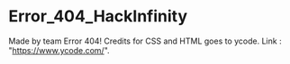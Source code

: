 # Error_404_HackInfinity
Made by team Error 404!
Credits for CSS and HTML goes to ycode. Link : "https://www.ycode.com/".